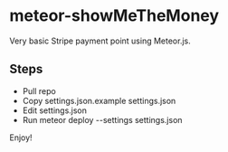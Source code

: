 # meteor-showMeTheMoney
Very basic Stripe payment point using Meteor.js.

## Steps

 - Pull repo
 - Copy settings.json.example settings.json
 - Edit settings.json
 - Run meteor deploy <app-name> --settings settings.json

Enjoy!

